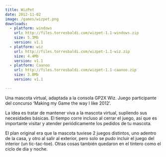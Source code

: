 ```yaml
---
title: WizPet
date: 2012-11-02
image: /games/wizpet.png
downloads:
  - platform: windows
    url: http://files.torresbaldi.com/wizpet-1.1-windows.zip
    size: 5.3Mb
    version: v1.1
  - platform: wiz
    url: http://files.torresbaldi.com/wizpet-1.1-wiz.zip
    size: 4.4Mb
    version: v1.1
  - platform: Caanoo
    url: http://files.torresbaldi.com/wizpet-1.1-caanoo.zip
    size: 3.8Mb
    version: v1.1

---
```


Una mascota virtual, adaptada a la consola GP2X Wiz. Juego participante del concurso ‘Making my Game the way I like 2012’.

La idea es tratar de mantener viva a la mascota virtual, supliendo sus necesidades básicas. El tiempo corre incluso al cerrar el juego, así que es importante visitar y atender periódicamente los pedidos de tu mascota.

El plan original era que la mascota tuviese 2 juegos distintos, uno adentro de la casa, y otro al salir al exterior, pero solo se pudo incluir el juego del interior (un tic-tac-toe). Otras cosas también quedaron en el tintero como el ciclo de día y noche.
